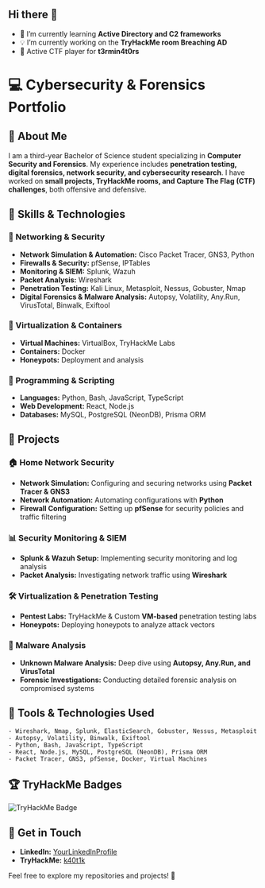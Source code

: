 ## Hi there 👋

- 🌱 I’m currently learning **Active Directory and C2 frameworks**
- 💡 I’m currently working on the **TryHackMe room Breaching AD**
- 🎯 Active CTF player for **t3rmin4t0rs**

# 💻 Cybersecurity & Forensics Portfolio

## 📌 About Me
I am a third-year Bachelor of Science student specializing in **Computer Security and Forensics**. My experience includes **penetration testing, digital forensics, network security, and cybersecurity research**. I have worked on **small projects, TryHackMe rooms, and Capture The Flag (CTF) challenges**, both offensive and defensive.

## 🚀 Skills & Technologies

### 🔹 Networking & Security
- **Network Simulation & Automation:** Cisco Packet Tracer, GNS3, Python
- **Firewalls & Security:** pfSense, IPTables
- **Monitoring & SIEM:** Splunk, Wazuh
- **Packet Analysis:** Wireshark
- **Penetration Testing:** Kali Linux, Metasploit, Nessus, Gobuster, Nmap
- **Digital Forensics & Malware Analysis:** Autopsy, Volatility, Any.Run, VirusTotal, Binwalk, Exiftool

### 🔹 Virtualization & Containers
- **Virtual Machines:**  VirtualBox, TryHackMe Labs
- **Containers:** Docker
- **Honeypots:** Deployment and analysis

### 🔹 Programming & Scripting
- **Languages:** Python, Bash, JavaScript, TypeScript
- **Web Development:** React, Node.js
- **Databases:** MySQL, PostgreSQL (NeonDB), Prisma ORM

## 💂 Projects

### 🏠 Home Network Security
- **Network Simulation:** Configuring and securing networks using **Packet Tracer & GNS3**
- **Network Automation:** Automating configurations with **Python**
- **Firewall Configuration:** Setting up **pfSense** for security policies and traffic filtering

### 📊 Security Monitoring & SIEM
- **Splunk & Wazuh Setup:** Implementing security monitoring and log analysis
- **Packet Analysis:** Investigating network traffic using **Wireshark**

### 🛠 Virtualization & Penetration Testing
- **Pentest Labs:** TryHackMe & Custom **VM-based** penetration testing labs
- **Honeypots:** Deploying honeypots to analyze attack vectors

### 🦠 Malware Analysis
- **Unknown Malware Analysis:** Deep dive using **Autopsy, Any.Run, and VirusTotal**
- **Forensic Investigations:** Conducting detailed forensic analysis on compromised systems

## 📎 Tools & Technologies Used
```
- Wireshark, Nmap, Splunk, ElasticSearch, Gobuster, Nessus, Metasploit
- Autopsy, Volatility, Binwalk, Exiftool
- Python, Bash, JavaScript, TypeScript
- React, Node.js, MySQL, PostgreSQL (NeonDB), Prisma ORM
- Packet Tracer, GNS3, pfSense, Docker, Virtual Machines
```

## 🏆 TryHackMe Badges

![TryHackMe Badge](https://tryhackme-badges.s3.amazonaws.com/k40t1k.png)


## 🔗 Get in Touch

- **LinkedIn:** [YourLinkedInProfile](https://linkedin.com/in/yourusername)
- **TryHackMe:** [k40t1k](https://tryhackme.com/p/k40t1k)


Feel free to explore my repositories and projects! 🚀



